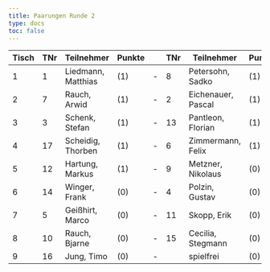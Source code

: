 ```yaml
---
title: Paarungen Runde 2
type: docs
toc: false
---
```


| Tisch | TNr | Teilnehmer         | Punkte |   | TNr | Teilnehmer         | Punkte | Ergebnis |
|-------|-----|--------------------|--------|---|-----|--------------------|--------|----------|
| 1     | 1   | Liedmann, Matthias | (1)    | - | 8   | Petersohn, Sadko   | (1)    | 1 - 0    |
| 2     | 7   | Rauch, Arwid       | (1)    | - | 2   | Eichenauer, Pascal | (1)    | 0 - 1    |
| 3     | 3   | Schenk, Stefan     | (1)    | - | 13  | Pantleon, Florian  | (1)    | 1 - 0    |
| 4     | 17  | Scheidig, Thorben  | (1)    | - | 6   | Zimmermann, Felix  | (1)    | 0 - 1    |
| 5     | 12  | Hartung, Markus    | (1)    | - | 9   | Metzner, Nikolaus  | (0)    | 1 - 0    |
| 6     | 14  | Winger, Frank      | (0)    | - | 4   | Polzin, Gustav     | (0)    | 0 - 1    |
| 7     | 5   | Geißhirt, Marco    | (0)    | - | 11  | Skopp, Erik        | (0)    | 1 - 0    |
| 8     | 10  | Rauch, Bjarne      | (0)    | - | 15  | Cecilia, Stegmann  | (0)    | 1 - 0    |
| 9     | 16  | Jung, Timo         | (0)    | - |     | spielfrei          | (0)    | +        |
